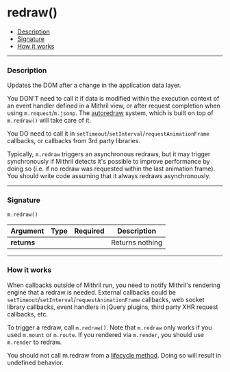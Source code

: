 # redraw()

- [Description](#description)
- [Signature](#signature)
- [How it works](#how-it-works)

---

### Description

Updates the DOM after a change in the application data layer.

You DON'T need to call it if data is modified within the execution context of an event handler defined in a Mithril view, or after request completion when using `m.request`/`m.jsonp`. The [autoredraw](autoredraw.md) system, which is built on top of `m.redraw()` will take care of it.

You DO need to call it in `setTimeout`/`setInterval`/`requestAnimationFrame` callbacks, or callbacks from 3rd party libraries.

Typically, `m.redraw` triggers an asynchronous redraws, but it may trigger synchronously if Mithril detects it's possible to improve performance by doing so (i.e. if no redraw was requested within the last animation frame). You should write code assuming that it always redraws asynchronously.

---

### Signature

`m.redraw()`

Argument    | Type                 | Required | Description
----------- | -------------------- | -------- | ---
**returns** |                      |          | Returns nothing

---

### How it works

When callbacks outside of Mithril run, you need to notify Mithril's rendering engine that a redraw is needed. External callbacks could be `setTimeout`/`setInterval`/`requestAnimationFrame` callbacks, web socket library callbacks, event handlers in jQuery plugins, third party XHR request callbacks, etc.

To trigger a redraw, call `m.redraw()`. Note that `m.redraw` only works if you used `m.mount` or `m.route`. If you rendered via `m.render`, you should use `m.render` to redraw.

You should not call m.redraw from a [lifecycle method](lifecycle-methods.md). Doing so will result in undefined behavior.
